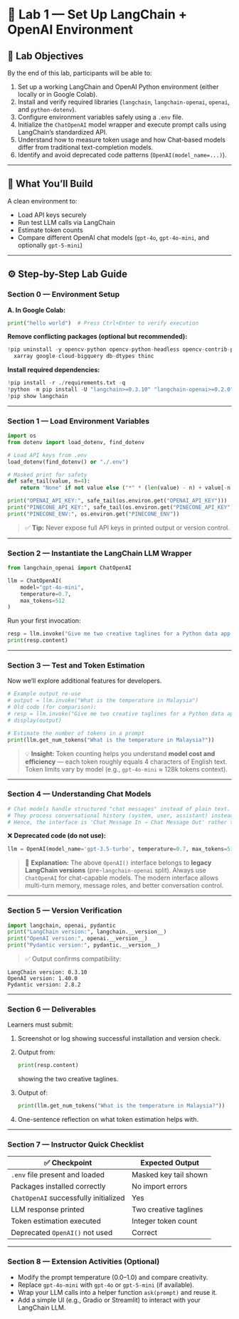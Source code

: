 # 🧠 **Lab 1 — Set Up LangChain + OpenAI Environment**

## 🎯 Lab Objectives

By the end of this lab, participants will be able to:

1. Set up a working LangChain and OpenAI Python environment (either locally or in Google Colab).
2. Install and verify required libraries (`langchain`, `langchain-openai`, `openai`, and `python-dotenv`).
3. Configure environment variables safely using a `.env` file.
4. Initialize the `ChatOpenAI` model wrapper and execute prompt calls using LangChain’s standardized API.
5. Understand how to measure token usage and how Chat-based models differ from traditional text-completion models.
6. Identify and avoid deprecated code patterns (`OpenAI(model_name=...)`).

---

## 🧩 What You’ll Build

A clean environment to:

* Load API keys securely
* Run test LLM calls via LangChain
* Estimate token counts
* Compare different OpenAI chat models (`gpt-4o`, `gpt-4o-mini`, and optionally `gpt-5-mini`)

---

## ⚙️ Step-by-Step Lab Guide

### **Section 0 — Environment Setup**

**A. In Google Colab:**

```python
print("hello world")  # Press Ctrl+Enter to verify execution
```

**Remove conflicting packages (optional but recommended):**

```python
!pip uninstall -y opencv-python opencv-python-headless opencv-contrib-python \
  xarray google-cloud-bigquery db-dtypes thinc
```

**Install required dependencies:**

```python
!pip install -r ./requirements.txt -q
!python -m pip install -U "langchain>=0.3.10" "langchain-openai>=0.2.0" "openai>=1.40.0" "pydantic>=2.5" "python-dotenv>=1.0.1"
!pip show langchain
```

---

### **Section 1 — Load Environment Variables**

```python
import os
from dotenv import load_dotenv, find_dotenv

# Load API keys from .env
load_dotenv(find_dotenv() or "./.env")

# Masked print for safety
def safe_tail(value, n=4):
    return "None" if not value else ("*" * (len(value) - n) + value[-n:])

print("OPENAI_API_KEY:", safe_tail(os.environ.get("OPENAI_API_KEY")))
print("PINECONE_API_KEY:", safe_tail(os.environ.get("PINECONE_API_KEY")))
print("PINECONE_ENV:", os.environ.get("PINECONE_ENV"))
```

> ✅ **Tip:** Never expose full API keys in printed output or version control.

---

### **Section 2 — Instantiate the LangChain LLM Wrapper**

```python
from langchain_openai import ChatOpenAI

llm = ChatOpenAI(
    model="gpt-4o-mini",
    temperature=0.7,
    max_tokens=512
)
```

Run your first invocation:

```python
resp = llm.invoke("Give me two creative taglines for a Python data app.")
print(resp.content)
```

---

### **Section 3 — Test and Token Estimation**

Now we’ll explore additional features for developers.

```python
# Example output re-use
# output = llm.invoke("What is the temperature in Malaysia")
# Old code (for comparison):
# resp = llm.invoke("Give me two creative taglines for a Python data app.")
# display(output)

# Estimate the number of tokens in a prompt
print(llm.get_num_tokens("What is the temperature in Malaysia?"))
```

> 💡 **Insight:**
> Token counting helps you understand **model cost and efficiency** — each token roughly equals 4 characters of English text.
> Token limits vary by model (e.g., `gpt-4o-mini` ≈ 128k tokens context).

---

### **Section 4 — Understanding Chat Models**

```python
# Chat models handle structured "chat messages" instead of plain text.
# They process conversational history (system, user, assistant) instead of single prompt strings.
# Hence, the interface is 'Chat Message In → Chat Message Out' rather than 'Text In → Text Out'.
```

❌ **Deprecated code (do not use):**

```python
llm = OpenAI(model_name='gpt-3.5-turbo', temperature=0.7, max_tokens=512)
```

> 🧠 **Explanation:**
> The above `OpenAI()` interface belongs to **legacy LangChain versions** (pre-`langchain-openai` split).
> Always use `ChatOpenAI` for chat-capable models.
> The modern interface allows multi-turn memory, message roles, and better conversation control.

---

### **Section 5 — Version Verification**

```python
import langchain, openai, pydantic
print("LangChain version:", langchain.__version__)
print("OpenAI version:", openai.__version__)
print("Pydantic version:", pydantic.__version__)
```

> ✅ Output confirms compatibility:

```
LangChain version: 0.3.10
OpenAI version: 1.40.0
Pydantic version: 2.8.2
```

---

### **Section 6 — Deliverables**

Learners must submit:

1. Screenshot or log showing successful installation and version check.
2. Output from:

   ```python
   print(resp.content)
   ```

   showing the two creative taglines.
3. Output of:

   ```python
   print(llm.get_num_tokens("What is the temperature in Malaysia?"))
   ```
4. One-sentence reflection on what token estimation helps with.

---

### **Section 7 — Instructor Quick Checklist**

| ✅ Checkpoint                          | Expected Output       |
| ------------------------------------- | --------------------- |
| `.env` file present and loaded        | Masked key tail shown |
| Packages installed correctly          | No import errors      |
| `ChatOpenAI` successfully initialized | Yes                   |
| LLM response printed                  | Two creative taglines |
| Token estimation executed             | Integer token count   |
| Deprecated `OpenAI()` not used        | Correct               |

---

### **Section 8 — Extension Activities (Optional)**

* Modify the prompt temperature (0.0–1.0) and compare creativity.
* Replace `gpt-4o-mini` with `gpt-4o` or `gpt-5-mini` (if available).
* Wrap your LLM calls into a helper function `ask(prompt)` and reuse it.
* Add a simple UI (e.g., Gradio or Streamlit) to interact with your LangChain LLM.
